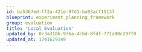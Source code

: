 ```yaml
---
id: ba5367ed-ff2a-421e-97d1-ba93acf15137
blueprint: experiment_planning_framework
group: evaluation
title: 'Local Evaluation'
updated_by: 0c3a318b-936a-4cbd-8fdf-771a90c297f0
updated_at: 1741629149
---
```

